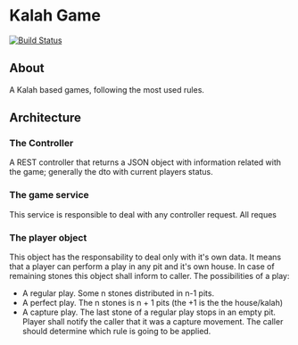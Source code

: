 # Kalah Game
[![Build Status](https://travis-ci.org/arturvt/kalah-game.svg?branch=master)](https://travis-ci.org/arturvt/kalah-game)
## About

A Kalah based games, following the most used rules. 


## Architecture

### The Controller

A REST controller that returns a JSON object with information related with the game; generally the dto with current players status.

### The game service

This service is responsible to deal with any controller request. All reques

### The player object

This object has the responsability to deal only with it's own data. It means that a player can perform a play in any 
pit and it's own house. In case of remaining stones this object shall inform to caller. The possibilities of a play:

* A regular play. Some n stones distributed in n-1 pits.
* A perfect play. The n stones is n + 1 pits (the +1 is the the house/kalah)
* A capture play. The last stone of a regular play stops in an empty pit. Player shall notify the caller that it was a
capture movement. The caller should determine which rule is going to be applied.
